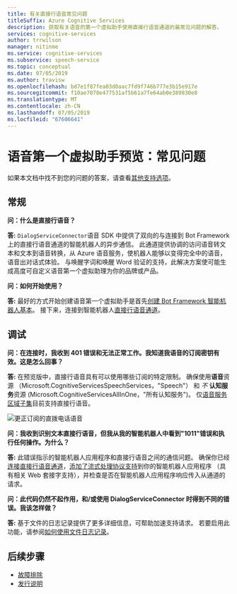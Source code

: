 ```yaml
---
title: 有关直接行语音常见问题
titleSuffix: Azure Cognitive Services
description: 获取有关语音的第一个虚拟助手使用直接行语音通道的最常见问题的解答。
services: cognitive-services
author: trrwilson
manager: nitinme
ms.service: cognitive-services
ms.subservice: speech-service
ms.topic: conceptual
ms.date: 07/05/2019
ms.author: travisw
ms.openlocfilehash: bd7e1f87fea03d0aac7fd9f746b777e3b15e917e
ms.sourcegitcommit: f10ae7078e477531af5b61a7fe64ab0e389830e8
ms.translationtype: MT
ms.contentlocale: zh-CN
ms.lasthandoff: 07/05/2019
ms.locfileid: "67606641"
---
```

# <a name="voice-first-virtual-assistants-preview-frequently-asked-questions"></a>语音第一个虚拟助手预览：常见问题

如果本文档中找不到您的问题的答案，请查看[其他支持选项](support.md)。

## <a name="general"></a>常规

**问：什么是直接行语音？**

**答:** `DialogServiceConnector`语音 SDK 中提供了双向的与连接到 Bot Framework 上的直接行语音通道的智能机器人的异步通信。 此通道提供协调的访问语音转文本和文本到语音转换，从 Azure 语音服务，使机器人能够以变得完全中的语音，语音出对话式体验。 与唤醒字词和唤醒 Word 验证的支持，此解决方案使可能生成高度可自定义语音第一个虚拟助理为你的品牌或产品。

**问：如何开始使用？**

**答:** 最好的方式开始创建语音第一个虚拟助手是首先[创建 Bot Framework 智能机器人基本](https://docs.microsoft.com/azure/bot-service/bot-builder-tutorial-basic-deploy?view=azure-bot-service-4.0)。 接下来，连接到智能机器人[直接行语音通道](https://docs.microsoft.com/azure/bot-service/bot-service-channel-connect-directlinespeech)。

## <a name="debugging"></a>调试

**问：在连接时，我收到 401 错误和无法正常工作。我知道我语音的订阅密钥有效。这是怎么回事？**

**答:** 在预览版中，直接行语音具有可以使用哪些订阅的特定限制。 确保使用**语音**资源 （Microsoft.CognitiveServicesSpeechServices，"Speech"） 和 *不* **认知服务**资源 (Microsoft.CognitiveServicesAllInOne，"所有认知服务")。 仅[语音服务区域子集](regions.md#voice-first-virtual-assistants)目前支持直接行语音。

![更正订阅的直拨电话语音](media/voice-first-virtual-assistants/faq-supported-subscription.png "兼容的语音订阅的示例")

**问：我收到识别文本直接行语音，但我从我的智能机器人中看到"1011"错误和执行任何操作。为什么？**

**答:** 此错误指示的智能机器人应用程序和直接行语音之间的通信问题。 确保你已经[连接直接行语音通道](https://docs.microsoft.com/azure/bot-service/bot-service-channel-connect-directlinespeech)，[添加了流式处理协议支持](https://aka.ms/botframework/addstreamingprotocolsupport)到你的智能机器人应用程序 （具有相关 Web 套接字支持），并检查是否在智能机器人应用程序响应传入从通道的请求。

**问：此代码仍然不起作用，和/或使用 DialogServiceConnector 时得到不同的错误。我该怎样做？**

**答:** 基于文件的日志记录提供了更多详细信息，可帮助加速支持请求。 若要启用此功能，请参阅[如何使用文件日志记录](how-to-use-logging.md)。

## <a name="next-steps"></a>后续步骤

* [故障排除](troubleshooting.md)
* [发行说明](releasenotes.md)
